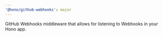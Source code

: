 ```yaml
---
'@hono/github-webhooks': major
---
```


GitHub Webhooks middleware that allows for listening to Webhooks in your Hono app.
